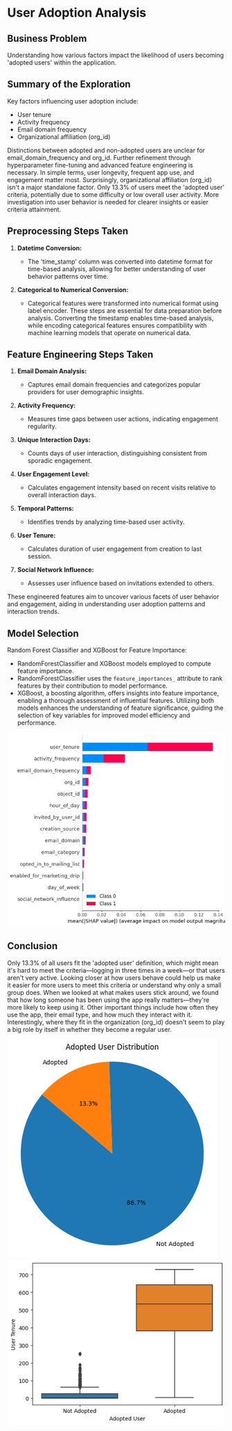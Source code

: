 # User Adoption Analysis

## Business Problem
Understanding how various factors impact the likelihood of users becoming 'adopted users' within the application.

## Summary of the Exploration
Key factors influencing user adoption include:
- User tenure
- Activity frequency
- Email domain frequency
- Organizational affiliation (org_id)

Distinctions between adopted and non-adopted users are unclear for email_domain_frequency and org_id. Further refinement through hyperparameter fine-tuning and advanced feature engineering is necessary. In simple terms, user longevity, frequent app use, and engagement matter most. Surprisingly, organizational affiliation (org_id) isn't a major standalone factor. Only 13.3% of users meet the 'adopted user' criteria, potentially due to some difficulty or low overall user activity. More investigation into user behavior is needed for clearer insights or easier criteria attainment.

## Preprocessing Steps Taken
1. **Datetime Conversion:**
   - The 'time_stamp' column was converted into datetime format for time-based analysis, allowing for better understanding of user behavior patterns over time.

2. **Categorical to Numerical Conversion:**
   - Categorical features were transformed into numerical format using label encoder. These steps are essential for data preparation before analysis. Converting the timestamp enables time-based analysis, while encoding categorical features ensures compatibility with machine learning models that operate on numerical data.

## Feature Engineering Steps Taken
1. **Email Domain Analysis:**
   - Captures email domain frequencies and categorizes popular providers for user demographic insights.
   
2. **Activity Frequency:**
   - Measures time gaps between user actions, indicating engagement regularity.
   
3. **Unique Interaction Days:**
   - Counts days of user interaction, distinguishing consistent from sporadic engagement.
   
4. **User Engagement Level:**
   - Calculates engagement intensity based on recent visits relative to overall interaction days.
   
5. **Temporal Patterns:**
   - Identifies trends by analyzing time-based user activity.
   
6. **User Tenure:**
   - Calculates duration of user engagement from creation to last session.
   
7. **Social Network Influence:**
   - Assesses user influence based on invitations extended to others.

These engineered features aim to uncover various facets of user behavior and engagement, aiding in understanding user adoption patterns and interaction trends.

## Model Selection
Random Forest Classifier and XGBoost for Feature Importance:
- RandomForestClassifier and XGBoost models employed to compute feature importance.
- RandomForestClassifier uses the `feature_importances_` attribute to rank features by their contribution to model performance.
- XGBoost, a boosting algorithm, offers insights into feature importance, enabling a thorough assessment of influential features.
Utilizing both models enhances the understanding of feature significance, guiding the selection of key variables for improved model efficiency and performance.

![Alt text](shap.png)

## Conclusion
Only 13.3% of all users fit the 'adopted user' definition, which might mean it's hard to meet the criteria—logging in three times in a week—or that users aren't very active. Looking closer at how users behave could help us make it easier for more users to meet this criteria or understand why only a small group does. When we looked at what makes users stick around, we found that how long someone has been using the app really matters—they're more likely to keep using it. Other important things include how often they use the app, their email type, and how much they interact with it. Interestingly, where they fit in the organization (org_id) doesn't seem to play a big role by itself in whether they become a regular user.



![Alt text](Adopted_VS_Non_Adopted_Users.png)   
![Alt text](user_tenure_VS_Adopted_users.png)


